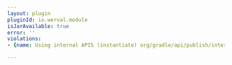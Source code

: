 ```yaml
---
layout: plugin
pluginId: io.werval.module
isJarAvailable: true
error: ''
violations:
- {name: Using internal APIS (instantiate) org/gradle/api/publish/internal/DefaultPublishingExtension}

---
```


